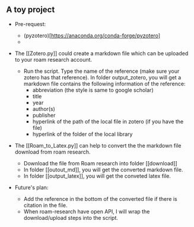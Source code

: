 ## A toy project
- Pre-request: 
  - (pyzotero)[https://anaconda.org/conda-forge/pyzotero]
  - 
  
- The [[Zotero.py]] could create a markdown file which can be uploaded to your roam research account.
  - Run the script. Type the name of the reference (make sure your zotero has that reference). In folder output_zotero, you will get a markdown file contains the following information of the reference:  
     - abbreviation (the style is same to google scholar)
     - title 
     - year 
     - author(s)
     - publisher 
     - hyperlink of the path of the local file in zotero (if you have the file)
     - hyperlink of the folder of the local library 
- The [[Roam_to_Latex.py]] can help to convert the the markdown file download from roam research. 
    - Download the file from Roam research into folder [[download]] 
    - In folder [[outout_md]], you will get the converted markdown file. 
    - In folder [[output_latex]], you will get the conveted latex file. 
 
- Future's plan:
    - Add the reference in the bottom of the converted file if there is citation in the file. 
    - When roam-research have open API, I will wrap the download/upload steps into the script. 
  
 
